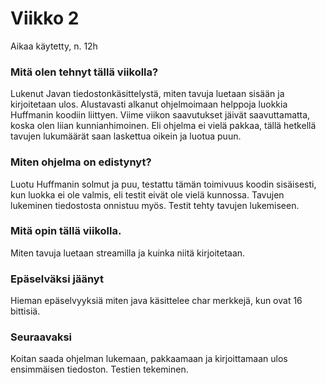 # Viikko 2

Aikaa käytetty, n. 12h

### Mitä olen tehnyt tällä viikolla?

Lukenut Javan tiedostonkäsittelystä, miten tavuja luetaan sisään ja kirjoitetaan ulos. Alustavasti alkanut ohjelmoimaan helppoja luokkia Huffmanin koodiin liittyen. Viime viikon saavutukset jäivät saavuttamatta, koska olen liian kunnianhimoinen. Eli ohjelma ei vielä pakkaa, tällä hetkellä tavujen lukumäärät saan laskettua oikein ja luotua puun.

### Miten ohjelma on edistynyt?

Luotu Huffmanin solmut ja puu, testattu tämän toimivuus koodin sisäisesti, kun luokka ei ole valmis, eli testit eivät ole vielä kunnossa. Tavujen lukeminen tiedostosta onnistuu myös. Testit tehty tavujen lukemiseen.  

### Mitä opin tällä viikolla.

Miten tavuja luetaan streamilla ja kuinka niitä kirjoitetaan.

### Epäselväksi jäänyt

Hieman epäselvyyksiä miten java käsittelee char merkkejä, kun ovat 16 bittisiä.

### Seuraavaksi

Koitan saada ohjelman lukemaan, pakkaamaan ja kirjoittamaan ulos ensimmäisen tiedoston. Testien tekeminen.
